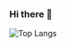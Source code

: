 ### Hi there 👋

<!--
**MoniqueCaldeira/MoniqueCaldeira** is a ✨ _special_ ✨ repository because its `README.md` (this file) appears on your GitHub profile.

Here are some ideas to get you started:

- 🔭 I’m currently working on ...
- 🌱 I’m currently learning ...
- 👯 I’m looking to collaborate on ...
- 🤔 I’m looking for help with ...
- 💬 Ask me about ...
- 📫 How to reach me: ...
- 😄 Pronouns: ...
- ⚡ Fun fact: ...
-->

 ![Top Langs]([https://github-readme-stats.vercel.app/api/top-langs/?username=MoniqueCaldeira&layout=compact](https://github-readme-stats.vercel.app/api/top-langs/?username=MoniqueCaldeira&size_weight=0.5&count&layout=pie&theme=github_dark))
